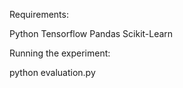 Requirements:

Python
Tensorflow
Pandas
Scikit-Learn


Running the experiment:

python evaluation.py
